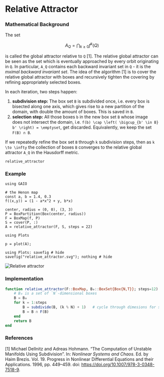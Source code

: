# Relative Attractor

### Mathematical Background
The set 
```math
A_Q = \bigcap_{k \geq 0} f^k(Q)
```
is called the global attractor relative to ``Q`` [1].
The relative global attractor can be seen as the set which is eventually approached by every orbit originating in ``Q``. In particular, ``A_Q`` contains each backward invariant set in ``Q`` - it is the _mximal backward invariant set_. 
The idea of the algorithm [1] is to cover the relative global attractor with boxes and recursively tighten the covering by refining appropriately selected boxes.

In each iteration, two steps happen:
1. **subdivision step:** The box set `B` is subdivided once, i.e. every box is bisected along one axis, which gives rise to a new partition of the domain, with double the amount of boxes. This is saved in `B`. 
2. **selection step:** All those boxes `b` in the new box set `B` whose image does not intersect the domain, i.e. ``f(b) \cap \left( \bigcup_{b' \in B} b' \right) = \emptyset``, get discarded. Equivalently, we keep the set `F(B) ∩ B`. 

If we repeatedly refine the box set `B` through ``k`` subdivision steps, then as ``k \to \infty`` the collection of boxes ``B`` converges to the relative global attractor ``A_Q`` in the Hausdorff metric.

```@docs; canonical=false
relative_attractor
```

### Example

```@example 1
using GAIO

# the Henon map
const a, b = 1.4, 0.3
f((x,y)) = (1 - a*x^2 + y, b*x)

center, radius = (0, 0), (3, 3)
P = BoxPartition(Box(center, radius))
F = BoxMap(f, P)
S = cover(P, :)
A = relative_attractor(F, S, steps = 22)

using Plots

p = plot(A);

using Plots: savefig # hide
savefig("relative_attractor.svg"); nothing # hide
```

![Relative attractor](relative_attractor.svg)

### Implementation

```julia
function relative_attractor(F::BoxMap, B₀::BoxSet{Box{N,T}}; steps=12) where {N,T}
    # B₀ is a set of `N`-dimensional boxes
    B = B₀
    for k = 1:steps
        B = subdivide(B, (k % N) + 1)   # cycle through dimesions for subdivision
        B = B ∩ F(B)
    end
    return B
end
```

### References

[1] Michael Dellnitz and Adreas Hohmann. “The Computation of Unstable Manifolds Using Subdivision”. In: _Nonlinear Systems and Chaos_. Ed. by Haim Brezis. Vol. 19. Progress in Nonlinear Differential Equations and their Applications. 1996, pp. 449–459. doi: https://doi.org/10.1007/978-3-0348-7518-9.

